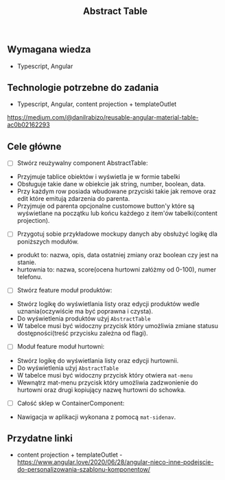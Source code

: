 <h2 align="center">Abstract Table</h2>

<br>

## Wymagana wiedza

- Typescript, Angular

## Technologie potrzebne do zadania

- Typescript, Angular, content projection + templateOutlet

https://medium.com/@danilrabizo/reusable-angular-material-table-ac0b02162293

## Cele główne

- [ ] Stwórz reużywalny component AbstractTable:

* Przyjmuje tablice obiektów i wyświetla je w formie tabelki
* Obsługuje takie dane w obiekcie jak string, number, boolean, data.
* Przy każdym row posiada wbudowane przyciski takie jak remove oraz edit które emitują zdarzenia do parenta.
* Przyjmuje od parenta opcjonalne customowe button'y które są wyświetlane na początku lub końcu każdego z item'ów tabelki(content projection).

- [ ] Przygotuj sobie przykładowe mockupy danych aby obsłużyć logikę dla poniższych modułów.

* produkt to: nazwa, opis, data ostatniej zmiany oraz boolean czy jest na stanie.
* hurtownia to: nazwa, score(ocena hurtowni załóżmy od 0-100), numer telefonu.

- [ ] Stwórz feature moduł produktów:

* Stwórz logikę do wyświetlania listy oraz edycji produktów wedle uznania(oczywiście ma być poprawna i czysta).
* Do wyświetlenia produktów użyj `AbstractTable`
* W tabelce musi być widoczny przycisk który umożliwia zmiane statusu dostępności(treść przycisku zależna od flagi).

- [ ] Moduł feature moduł hurtowni:

* Stwórz logikę do wyświetlania listy oraz edycji hurtownii.
* Do wyświetlenia użyj `AbstractTable`
* W tabelce musi być widoczny przycisk który otwiera `mat-menu`
* Wewnątrz mat-menu przycisk który umożliwia zadzwonienie do hurtowni oraz drugi kopiujący nazwę hurtowni do schowka.

- [ ] Całość sklep w ContainerComponent:

* Nawigacja w aplikacji wykonana z pomocą `mat-sidenav`.

## Przydatne linki

- content projection + templateOutlet - https://www.angular.love/2020/06/28/angular-nieco-inne-podejscie-do-personalizowania-szablonu-komponentow/
